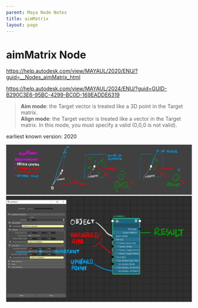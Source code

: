 ```yaml
---
parent: Maya Node Notes
title: aimMatrix
layout: page
---
```


# aimMatrix Node

https://help.autodesk.com/view/MAYAUL/2020/ENU/?guid=__Nodes_aimMatrix_html

https://help.autodesk.com/view/MAYAUL/2024/ENU/?guid=GUID-B290C3E6-95BC-4299-BC0D-169EADDE6319
> **Aim mode**: the Target vector is treated like a 3D point in the Target matrix. <br/>
> **Align mode**: the Target vector is treated like a vector in the Target matrix. In this mode, you must specify a valid (0,0,0 is not valid).

earliest known version: 2020

![Alt text](img/mNode_aimMatrix_theory.png)<br/>
![Alt text](img/mNode_aimMatrix.png)
